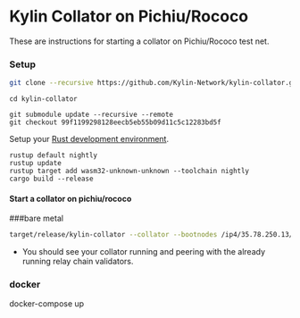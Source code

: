 # Kylin Collator on Pichiu/Rococo



These are instructions for starting a collator on Pichiu/Rococo test net.

### Setup

```bash
git clone --recursive https://github.com/Kylin-Network/kylin-collator.git
```
```
cd kylin-collator
```
```
git submodule update --recursive --remote
git checkout 99f1199298128eecb5eb55b09d11c5c12283bd5f
```

Setup your [Rust development environment](https://substrate.dev/docs/en/knowledgebase/getting-started). 
  
```
rustup default nightly
rustup update
rustup target add wasm32-unknown-unknown --toolchain nightly
cargo build --release
```  
 
#### Start a collator on pichiu/rococo

###bare metal

```bash
target/release/kylin-collator --collator --bootnodes /ip4/35.78.250.13/tcp/40333/p2p/12D3KooWQ3stLjQa4R1Rrccw1s9ViZHna37iuosaAcS2bmzUn9oe  --unsafe-ws-external  --name pichiu-collator-<your id> --force-authoring --parachain-id 2102 --chain ./pichiu-rococo-parachain-2102.json --port 40333 --ws-port 8844 --rpc-cors all --log parachain:debug  -- --execution wasm --chain ./rococo.json --port 30343 --ws-port 9977 
```

- You should see your collator running and peering with the already running relay chain validators.

### docker
docker-compose up
